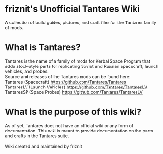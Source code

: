 # friznit's Unofficial Tantares Wiki
A collection of build guides, pictures, and craft files for the Tantares family of mods.

# What is Tantares?
Tantares is the name of a family of mods for Kerbal Space Program that adds stock-style parts for replicating Soviet and Russian spacecraft, launch vehicles, and probes.
<br>Source and releases of the Tantares mods can be found here:<br>
Tantares (Spacecraft) https://github.com/Tantares/Tantares<br>
TantaresLV (Launch Vehicles) https://github.com/Tantares/TantaresLV<br>
TantaresSP (Space Probes) https://github.com/Tantares/TantaresLV<br>

# What is the purpose of this wiki?
As of yet, Tantares does not have an official wiki or any form of documentation. This wiki is meant to provide documentation on the parts and crafts in the Tantares suite.
<br><br>
Wiki created and maintained by friznit
